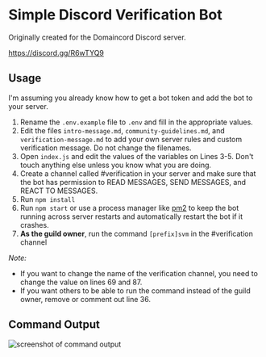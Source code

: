 # Simple Discord Verification Bot

Originally created for the Domaincord Discord server.

https://discord.gg/R6wTYQ9

## Usage
I'm assuming you already know how to get a bot token and add the bot to your server.

1. Rename the `.env.example` file to `.env` and fill in the appropriate values.
2. Edit the files `intro-message.md`, `community-guidelines.md`, and `verification-message.md` to add your own server rules and custom verification message. Do not change the filenames.
3. Open `index.js` and edit the values of the variables on Lines 3-5. Don't touch anything else unless you know what you are doing.
4. Create a channel called #verification in your server and make sure that the bot has permission to READ MESSAGES, SEND MESSAGES, and REACT TO MESSAGES.
5. Run `npm install`
6. Run `npm start` or use a process manager like [pm2](https://pm2.keymetrics.io/) to keep the bot running across server restarts and automatically restart the bot if it crashes.
7. **As the guild owner**, run the command `[prefix]svm` in the #verification channel

_Note:_ 
- If you want to change the name of the verification channel, you need to change the value on lines 69 and 87.
- If you want others to be able to run the command instead of the guild owner, remove or comment out line 36.

## Command Output
![screenshot of command output](https://i.imgur.com/WtcdYsM.png)
